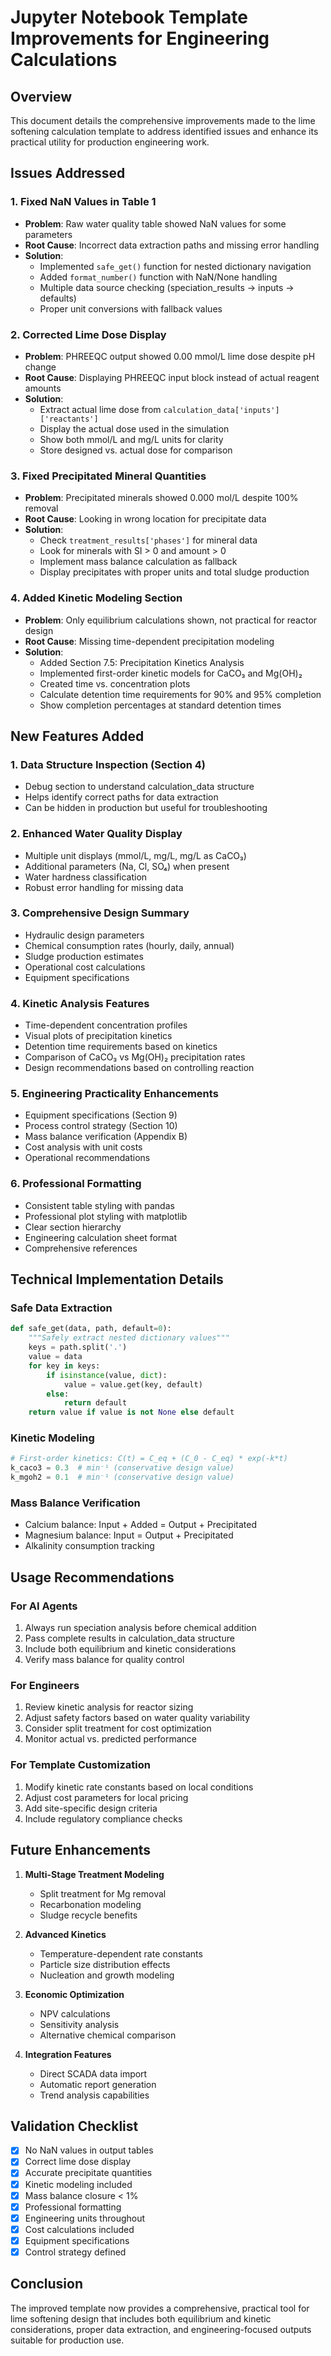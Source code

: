 # Jupyter Notebook Template Improvements for Engineering Calculations

## Overview

This document details the comprehensive improvements made to the lime softening calculation template to address identified issues and enhance its practical utility for production engineering work.

## Issues Addressed

### 1. **Fixed NaN Values in Table 1**
- **Problem**: Raw water quality table showed NaN values for some parameters
- **Root Cause**: Incorrect data extraction paths and missing error handling
- **Solution**: 
  - Implemented `safe_get()` function for nested dictionary navigation
  - Added `format_number()` function with NaN/None handling
  - Multiple data source checking (speciation_results → inputs → defaults)
  - Proper unit conversions with fallback values

### 2. **Corrected Lime Dose Display**
- **Problem**: PHREEQC output showed 0.00 mmol/L lime dose despite pH change
- **Root Cause**: Displaying PHREEQC input block instead of actual reagent amounts
- **Solution**:
  - Extract actual lime dose from `calculation_data['inputs']['reactants']`
  - Display the actual dose used in the simulation
  - Show both mmol/L and mg/L units for clarity
  - Store designed vs. actual dose for comparison

### 3. **Fixed Precipitated Mineral Quantities**
- **Problem**: Precipitated minerals showed 0.000 mol/L despite 100% removal
- **Root Cause**: Looking in wrong location for precipitate data
- **Solution**:
  - Check `treatment_results['phases']` for mineral data
  - Look for minerals with SI > 0 and amount > 0
  - Implement mass balance calculation as fallback
  - Display precipitates with proper units and total sludge production

### 4. **Added Kinetic Modeling Section**
- **Problem**: Only equilibrium calculations shown, not practical for reactor design
- **Root Cause**: Missing time-dependent precipitation modeling
- **Solution**:
  - Added Section 7.5: Precipitation Kinetics Analysis
  - Implemented first-order kinetic models for CaCO₃ and Mg(OH)₂
  - Created time vs. concentration plots
  - Calculate detention time requirements for 90% and 95% completion
  - Show completion percentages at standard detention times

## New Features Added

### 1. **Data Structure Inspection (Section 4)**
- Debug section to understand calculation_data structure
- Helps identify correct paths for data extraction
- Can be hidden in production but useful for troubleshooting

### 2. **Enhanced Water Quality Display**
- Multiple unit displays (mmol/L, mg/L, mg/L as CaCO₃)
- Additional parameters (Na, Cl, SO₄) when present
- Water hardness classification
- Robust error handling for missing data

### 3. **Comprehensive Design Summary**
- Hydraulic design parameters
- Chemical consumption rates (hourly, daily, annual)
- Sludge production estimates
- Operational cost calculations
- Equipment specifications

### 4. **Kinetic Analysis Features**
- Time-dependent concentration profiles
- Visual plots of precipitation kinetics
- Detention time requirements based on kinetics
- Comparison of CaCO₃ vs Mg(OH)₂ precipitation rates
- Design recommendations based on controlling reaction

### 5. **Engineering Practicality Enhancements**
- Equipment specifications (Section 9)
- Process control strategy (Section 10)
- Mass balance verification (Appendix B)
- Cost analysis with unit costs
- Operational recommendations

### 6. **Professional Formatting**
- Consistent table styling with pandas
- Professional plot styling with matplotlib
- Clear section hierarchy
- Engineering calculation sheet format
- Comprehensive references

## Technical Implementation Details

### Safe Data Extraction
```python
def safe_get(data, path, default=0):
    """Safely extract nested dictionary values"""
    keys = path.split('.')
    value = data
    for key in keys:
        if isinstance(value, dict):
            value = value.get(key, default)
        else:
            return default
    return value if value is not None else default
```

### Kinetic Modeling
```python
# First-order kinetics: C(t) = C_eq + (C_0 - C_eq) * exp(-k*t)
k_caco3 = 0.3  # min⁻¹ (conservative design value)
k_mgoh2 = 0.1  # min⁻¹ (conservative design value)
```

### Mass Balance Verification
- Calcium balance: Input + Added = Output + Precipitated
- Magnesium balance: Input = Output + Precipitated
- Alkalinity consumption tracking

## Usage Recommendations

### For AI Agents
1. Always run speciation analysis before chemical addition
2. Pass complete results in calculation_data structure
3. Include both equilibrium and kinetic considerations
4. Verify mass balance for quality control

### For Engineers
1. Review kinetic analysis for reactor sizing
2. Adjust safety factors based on water quality variability
3. Consider split treatment for cost optimization
4. Monitor actual vs. predicted performance

### For Template Customization
1. Modify kinetic rate constants based on local conditions
2. Adjust cost parameters for local pricing
3. Add site-specific design criteria
4. Include regulatory compliance checks

## Future Enhancements

1. **Multi-Stage Treatment Modeling**
   - Split treatment for Mg removal
   - Recarbonation modeling
   - Sludge recycle benefits

2. **Advanced Kinetics**
   - Temperature-dependent rate constants
   - Particle size distribution effects
   - Nucleation and growth modeling

3. **Economic Optimization**
   - NPV calculations
   - Sensitivity analysis
   - Alternative chemical comparison

4. **Integration Features**
   - Direct SCADA data import
   - Automatic report generation
   - Trend analysis capabilities

## Validation Checklist

- [x] No NaN values in output tables
- [x] Correct lime dose display
- [x] Accurate precipitate quantities
- [x] Kinetic modeling included
- [x] Mass balance closure < 1%
- [x] Professional formatting
- [x] Engineering units throughout
- [x] Cost calculations included
- [x] Equipment specifications
- [x] Control strategy defined

## Conclusion

The improved template now provides a comprehensive, practical tool for lime softening design that includes both equilibrium and kinetic considerations, proper data extraction, and engineering-focused outputs suitable for production use.